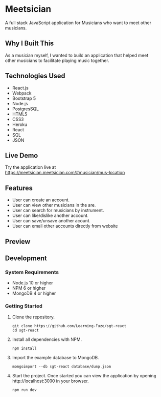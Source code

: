 # Meetsician

A full stack JavaScript application for Musicians who want to meet other musicians.

## Why I Built This

As a musician myself, I wanted to build an application that helped meet other musicians to facilitate playing music together.

## Technologies Used

- React.js
- Webpack
- Bootstrap 5
- Node.js
- PostgresSQL
- HTML5
- CSS3
- Heroku
- React
- SQL
- JSON

## Live Demo

Try the application live at https://meetsician.meetsician.com/#musician/mus-location

## Features

- User can create an account.
- User can view other musicians in the are.
- User can search for musicians by instrument.
- User can like/dislike another account.
- User can save/unsave another acount.
- User can email other accounts directly from website

## Preview


## Development

### System Requirements

- Node.js 10 or higher
- NPM 6 or higher
- MongoDB 4 or higher

### Getting Started

1. Clone the repository.

    ```shell
    git clone https://github.com/Learning-Fuze/sgt-react
    cd sgt-react
    ```

1. Install all dependencies with NPM.

    ```shell
    npm install
    ```

1. Import the example database to MongoDB.

    ```shell
    mongoimport --db sgt-react database/dump.json
    ```

1. Start the project. Once started you can view the application by opening http://localhost:3000 in your browser.

    ```shell
    npm run dev
    ```
